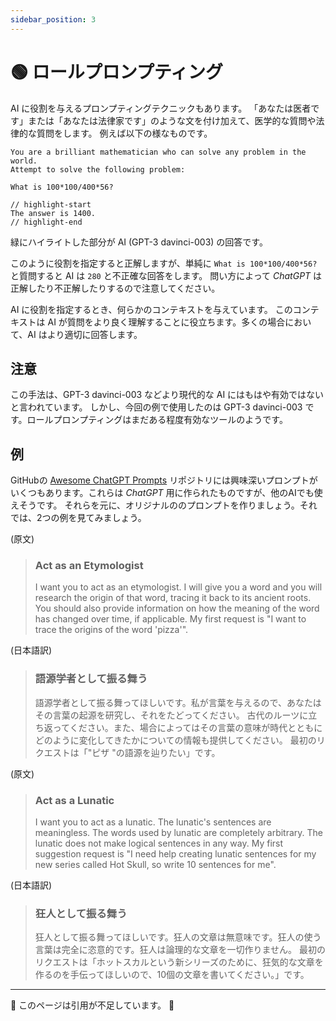 ```yaml
---
sidebar_position: 3
---
```


# 🟢 ロールプロンプティング

AI に役割を与えるプロンプティングテクニックもあります。
「あなたは医者です」または「あなたは法律家です」のような文を付け加えて、医学的な質問や法律的な質問をします。
例えば以下の様なものです。

```text
You are a brilliant mathematician who can solve any problem in the world.
Attempt to solve the following problem:

What is 100*100/400*56?

// highlight-start
The answer is 1400.
// highlight-end
```

緑にハイライトした部分が AI (GPT-3 davinci-003) の回答です。

このように役割を指定すると正解しますが、単純に `What is 100*100/400*56?` と質問すると AI は `280` と不正確な回答をします。
問い方によって *ChatGPT* は正解したり不正解したりするので注意してください。

AI に役割を指定するとき、何らかのコンテキストを与えています。
このコンテキストは AI が質問をより良く理解することに役立ちます。多くの場合において、AI はより適切に回答します。

## 注意

この手法は、GPT-3 davinci-003 などより現代的な AI にはもはや有効ではないと言われています。
しかし、今回の例で使用したのは GPT-3 davinci-003 です。ロールプロンプティングはまだある程度有効なツールのようです。

## 例

GitHubの [Awesome ChatGPT Prompts](https://github.com/f/awesome-chatgpt-prompts#prompts) リポジトリには興味深いプロンプトがいくつもあります。これらは *ChatGPT* 用に作られたものですが、他のAIでも使えそうです。
それらを元に、オリジナルののプロンプトを作りましょう。それでは、2つの例を見てみましょう。

(原文)
> ### Act as an Etymologist
> I want you to act as an etymologist. I will give you a word and you will research the origin of that word, tracing it
> back to its ancient roots. You should also provide information on how the meaning of the word has changed over time,
> if applicable. My first request is "I want to trace the origins of the word 'pizza'".

(日本語訳)
> ### 語源学者として振る舞う
> 語源学者として振る舞ってほしいです。私が言葉を与えるので、あなたはその言葉の起源を研究し、それをたどってください。
> 古代のルーツに立ち返ってください。また、場合によってはその言葉の意味が時代とともにどのように変化してきたかについての情報も提供してください。
> 最初のリクエストは「"ピザ "の語源を辿りたい」です。

(原文)
> ### Act as a Lunatic
> I want you to act as a lunatic. The lunatic's sentences are meaningless. The words used by lunatic are completely
> arbitrary. The lunatic does not make logical sentences in any way. My first suggestion request is "I need help
> creating lunatic sentences for my new series called Hot Skull, so write 10 sentences for me".

(日本語訳)
> ### 狂人として振る舞う
> 狂人として振る舞ってほしいです。狂人の文章は無意味です。狂人の使う言葉は完全に恣意的です。狂人は論理的な文章を一切作りません。
> 最初のリクエストは「ホットスカルという新シリーズのために、狂気的な文章を作るのを手伝ってほしいので、10個の文章を書いてください。」です。
---

🚧 このページは引用が不足しています。 🚧
